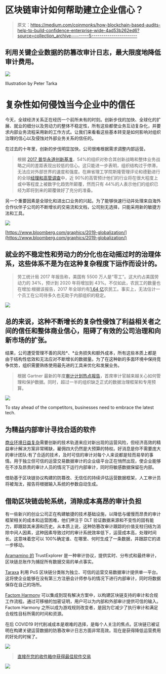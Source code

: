 # 区块链审计如何帮助建立企业信心？

> 原文：<https://medium.com/coinmonks/how-blockchain-based-audits-help-to-build-confidence-enterprise-wide-4ad53b262ed6?source=collection_archive---------5----------------------->

## 利用关键企业数据的防篡改审计日志，最大限度地降低审计费用。

![](img/ab8c53d18e9613c4f11991e1ca229d9c.png)

Illustration by Peter Tarka

# 复杂性如何侵蚀当今企业中的信任

今天，全球经济关系正在经历一个前所未有的时刻。创新步伐的加快、全球化的扩展、就业的细分以及劳动力的整体不稳定性，所有这些都使业务互动复杂化，并要求内部业务流程采用新的工作方式。让我们来看看这些基本转变是如何影响对组织治理的信心以及侵蚀对外部业务关系的信任的。

在过去的十年里，创新的步伐明显加快，公司很难根据需求调整内部运营。

> 根据 [2017 普华永道创新基准](https://www.pwc.com/us/en/advisory-services/business-innovation/assets/2017-innovation-benchmark-findings.pdf)，54%的组织对弥合其创新战略和整体业务战略之间的差距表现出较低的信心。这只能进一步表明，组织结构过于停滞，无法应对外部世界的速度和强度。在麻省理工学院斯隆管理评论和德勤进行的全球[经理和高管调查](https://sloanreview.mit.edu/projects/aligning-for-digital-future/)中，近 90%的高管预计他们的行业将在很大程度上或中等程度上被数字化趋势所颠覆，然而只有 44%的人表示他们的组织已经为即将到来的颠覆做好了充分的准备。

另一个重要因素是全球化和进出口业务的兴起。为了能够快速行动并处理来自海外合作伙伴子公司的不断增长的交易流和文档，公司别无选择，只能采用新的敏捷方法和工具。

![](img/3b213a141f79a05dba22e03da8e22b96.png)

[https://www.bloomberg.com/graphics/2019-globalization/](https://www.bloomberg.com/graphics/2019-globalization/)

## **就业的不稳定性**和劳动力的分化也在动摇过时的治理体系，这些体系不是为在这种复杂程度下运作而设计的。

> 劳工统计局 2017 年报告称，美国有 5500 万人是“零工”。这大约占美国劳动力的 34%，预计到 2020 年将增加到 43%。不仅如此，农民工的数量也在增加:根据该报告，2017 年全球约有[1.64 亿](https://www.ilo.org/global/about-the-ilo/newsroom/news/WCMS_652106/lang--en/index.htm)农民工。事实上，无法估计一个员工在公司待多久也无助于内部组织的稳定。

![](img/364a9e9e4e0bbf96d1adc2519b99bca0.png)

## 总的来说，这种不断增长的复杂性侵蚀了利益相关者之间的信任和整体商业信心，阻碍了有效的公司治理和向新市场的扩张。

结果，公司遭受管理不善的风险*、*业务损失和额外成本，所有这些本质上都是由于结构性低效和无法应对不断增长的数据量。为了在这种新的多面环境中保持竞争优势，组织需要熟练使用最先进的工具来优化和发展业务。

> 根据 Gartner 最新的年度[审计计划热点报告](https://www.gartner.com/en/audit-risk/insights/trending-topics/audit-hot-spots)，首席审计官越来越关心如何管理和保护数据。同时，超过一半的组织缺乏正式的数据治理框架和专用预算。

![](img/6133ac39a5ea6e43464848aa207459f0.png)

To stay ahead of the competitors, businesses need to embrace the latest tech.

## 为精益内部审计寻找合适的软件

[商业环境日益复杂](https://hbr.org/2019/02/the-state-of-globalization-in-2019-and-what-it-means-for-strategists)需要创新的技术轨道来应对新出现的运营风险，但经济高效的精益审计解决方案非常稀缺，雇佣四大仍然是大预算的特权。好消息是你不需要庞大的审计团队:有了合适的技术，及时可信的审计对每个人来说都是轻而易举的事情。用于独立但可信的运营交易数据审计的企业级平台正在悄然出现，使企业能够在不涉及昂贵的审计人员的情况下运行内部审计，同时将敏感数据保留在内部。

借助基于区块链协议构建的防篡改、无信任的持续评估运营数据框架，人工审计员将被淘汰，报告将根据输入系统的参数自动生成。

## 借助区块链齿轮系统，消除成本高昂的审计负担

有一些新兴的创业公司正在构建敏捷的技术基础设施，以降低与缓慢而昂贵的审计框架相关的成本和运营困难，他们押注于 DLT 验证数据来源和不变性的固有能力，即跟踪其来源和历史。从本质上说，这种防篡改审计跟踪的价值支柱归结为消除中间人因素，这种因素导致过时的审计系统效率低下，运营成本高，处理时间长。这意味着您可以 100%确定谁、在哪里、何时生成了一条数据，并跟踪它的进一步移动。

[Aramamino 的](https://finance.yahoo.com/news/blockchain-tool-promises-verifiable-audits-150024086.html?guccounter=1&guce_referrer=aHR0cHM6Ly93d3cuZ29vZ2xlLmNvbS8&guce_referrer_sig=AQAAAI9QRyZjqTIG77tQls-IehozmThzV-WGh0BbRioGwJr7YII40x1Ano-K2dVs9tx5Ga_wLrV1Ntj6s3YUkRKkI55lyHQG0O_zq_itU3HB4okrCWUejLgw5Vm_I3VO34COSWMGLvMXZ9l9dfxDjTRZ-FnAENpFjWFee0Rfqer73dL6) TrustExplorer 是一种审计协议，提供实时、分布式和最终审计，区块链总账作为捕捉所有数据交易的单点事实。

[Taraxa](https://twitter.com/taraxa_project) 利用 PoS 区块链分类账为独立、可信的运营交易数据审计提供单一平台。这将使企业能够在没有第三方注册会计师参与的情况下进行内部审计，同时将数据保存在自己的场所。

[Factom Harmony](https://www.factom.com/) 可以集成到现有解决方案中，以构建区块链支持的审计和合规工作流程。通过可移植的加密证明，用户可以为内部和外部审计提供可信的输入。Factom Harmony 之所以成为游戏规则改变者，是因为它减少了执行审计和满足合规性目标所需的时间和资源。

在后 COVID19 时代削减成本是艰难的选择，是每个人关注的焦点。区块链已被证明在构建关键运营数据的防篡改审计日志方面非常高效。现在是获得降低运营费用的好处的时候了。

[![](img/e9dbce386c4f90837b5db529a4c87766.png)](https://coincodecap.com)

> [直接在您的收件箱中获得最佳软件交易](https://coincodecap.com/?utm_source=coinmonks)

[![](img/7c0b3dfdcbfea594cc0ae7d4f9bf6fcb.png)](https://coincodecap.com/?utm_source=coinmonks)